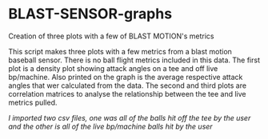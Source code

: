 # BLAST-SENSOR-graphs
Creation of three plots with a few of BLAST MOTION's metrics

This script makes three plots with a few metrics from a blast motion baseball sensor. There is no ball flight metrics included in this data.
The first plot is a density plot showing attack angles on a tee and off live bp/machine. Also printed on the graph is the average respective attack angles that wer calculated from the data.
The second and third plots are correlation matrices to analyse the relationship between the tee and live metrics pulled.

*I imported two csv files, one was all of the balls hit off the tee by the user and the other is all of the live bp/machine balls hit by the user*

